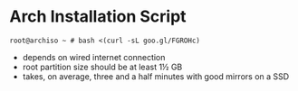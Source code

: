 Arch Installation Script
=======

```
root@archiso ~ # bash <(curl -sL goo.gl/FGROHc)
```
* depends on wired internet connection
* root partition size should be at least 1½ GB
* takes, on average, three and a half minutes with good mirrors on a SSD
